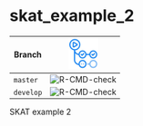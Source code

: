 # skat_example_2

Branch   |[![GitHub Actions logo](GitHubActions.png)](https://github.com/richelbilderbeek/skat_example_2/actions)
---------|-------------------------------------------------------------------------------------------------------------------
`master` |![R-CMD-check](https://github.com/richelbilderbeek/skat_example_2/workflows/R-CMD-check/badge.svg?branch=master) 
`develop`|![R-CMD-check](https://github.com/richelbilderbeek/skat_example_2/workflows/R-CMD-check/badge.svg?branch=develop)

SKAT example 2
